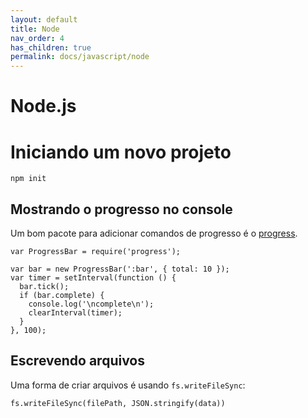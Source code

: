 ```yaml
---
layout: default
title: Node
nav_order: 4
has_children: true
permalink: docs/javascript/node
---
```


# Node.js

# Iniciando um novo projeto

```
npm init
```

## Mostrando o progresso no console

Um bom pacote para adicionar comandos de progresso é o [progress](https://www.npmjs.com/package/progress).

```
var ProgressBar = require('progress');
 
var bar = new ProgressBar(':bar', { total: 10 });
var timer = setInterval(function () {
  bar.tick();
  if (bar.complete) {
    console.log('\ncomplete\n');
    clearInterval(timer);
  }
}, 100);
```

## Escrevendo arquivos

Uma forma de criar arquivos é usando `fs.writeFileSync`:

```
fs.writeFileSync(filePath, JSON.stringify(data))
```